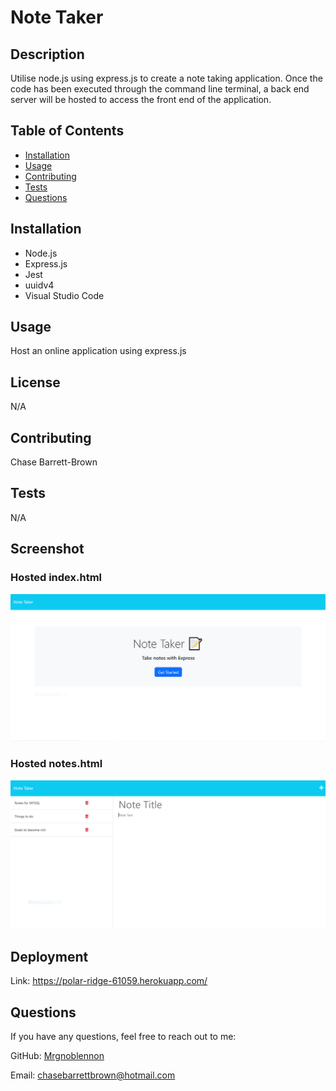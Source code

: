 
# Note Taker

## Description
Utilise node.js using express.js to create a note taking application. Once the
code has been executed through the command line terminal, a back end server will
be hosted to access the front end of the application.

## 
  ## Table of Contents
  - [Installation](#installation)
  - [Usage](#usage)
  - [Contributing](#contributing)
  - [Tests](#tests)
  - [Questions](#questions)
  


## Installation
- Node.js
- Express.js
- Jest 
- uuidv4
- Visual Studio Code

## Usage
Host an online application using express.js

## License
N/A


## Contributing
Chase Barrett-Brown

## Tests

N/A

## Screenshot
### Hosted index.html
![index.html](./develop/assets/index.PNG)

### Hosted notes.html
![notes.html](./develop/assets/Notes.PNG)

## Deployment

Link: https://polar-ridge-61059.herokuapp.com/

## Questions
If you have any questions, feel free to reach out to me:

GitHub: [Mrgnoblennon](https://github.com/Mrgnoblennon)

Email: chasebarrettbrown@hotmail.com

